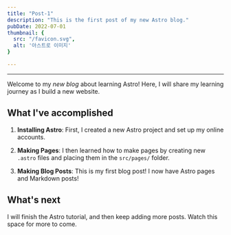 ```yaml
---
title: "Post-1"
description: "This is the first post of my new Astro blog."
pubDate: 2022-07-01
thumbnail: {
  src: "/favicon.svg",
  alt: '아스트로 이미지'
}

---
```


---

Welcome to my _new blog_ about learning Astro! Here, I will share my learning journey as I build a new website.

## What I've accomplished

1. **Installing Astro**: First, I created a new Astro project and set up my online accounts.

2. **Making Pages**: I then learned how to make pages by creating new `.astro` files and placing them in the `src/pages/` folder.

3. **Making Blog Posts**: This is my first blog post! I now have Astro pages and Markdown posts!

## What's next

I will finish the Astro tutorial, and then keep adding more posts. Watch this space for more to come.
